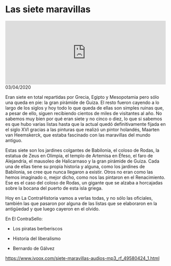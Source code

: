 # Las siete maravillas
<iframe id='audio_88903085' frameborder='0' allowfullscreen='' scrolling='no' height='200' style='width:100%;' src='https://www.ivoox.com/player_ej_49580424_6_1.html' loading='lazy'></iframe>03/04/2020

Eran siete en total repartidas por Grecia, Egipto y Mesopotamia pero sólo una queda en pie: la gran pirámide de Guiza. El resto fueron cayendo a lo largo de los siglos y hoy todo lo que queda de ellas son simples ruinas que, a pesar de ello, siguen recibiendo cientos de miles de visitantes al año. No sabemos muy bien por qué eran siete y no cinco o diez, lo que si sabemos es que hubo varias listas hasta que la actual quedó definitivamente fijada en el siglo XVI gracias a las pinturas que realizó un pintor holandés, Maarten van Heemskerck, que estaba fascinado con las maravillas del mundo antiguo.  

 Estas siete son los jardines colgantes de Babilonia, el coloso de Rodas, la estatua de Zeus en Olimpia, el templo de Artemisa en Éfeso, el faro de Alejandría, el mausoleo de Halicarnaso y la gran pirámide de Guiza. Cada una de ellas tiene su propia historia y alguna, como los jardines de Babilonia, se cree que nunca llegaron a existir. Otros no eran como las hemos imaginado o, mejor dicho, como nos las pintaron en el Renacimiento. Ese es el caso del coloso de Rodas, un gigante que se alzaba a horcajadas sobre la bocana del puerto de esta isla griega.  

 Hoy en La ContraHistoria vamos a verlas todas, y no sólo las oficiales, también las que pasaron por alguna de las listas que se elaboraron en la antigüedad y que luego cayeron en el olvido. 

 En El ContraSello:

 - Los piratas berberiscos

 - Historia del liberalismo

 - Bernardo de Gálvez 

 

https://www.ivoox.com/siete-maravillas-audios-mp3_rf_49580424_1.html
